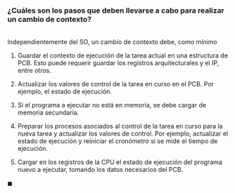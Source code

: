 ### ¿Cuáles son los pasos que deben llevarse a cabo para realizar un cambio de contexto?

\
Independientemente del SO, un cambio de contexto debe, como mínimo

1. Guardar el contexto de ejecución de la tarea actual en una estructura de PCB. Esto puede requerir guardar los registros arquitecturales y el IP, entre otros.

2. Actualizar los valores de control de la tarea en curso en el PCB. Por ejemplo, el estado de ejecución.

3. Si el programa a ejecutar no está en memoria, se debe cargar de memoria secundaria.

4. Preparar los procesos asociados al control de la tarea en curso para la nueva tarea y actualizar los valores de control. Por ejemplo, actualizar el estado de ejecución y reiniciar el cronómetro si se mide el tiempo de ejecución.

5. Cargar en los registros de la CPU el estado de ejecución del programa nuevo a ejecutar, tomando los datos necesarios del PCB.

$\blacksquare$
